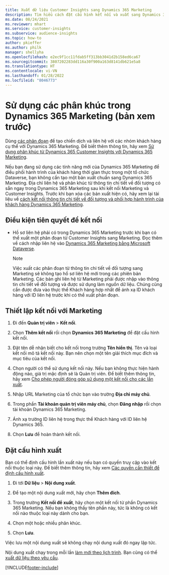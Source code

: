 ```yaml
---
title: Xuất dữ liệu Customer Insights sang Dynamics 365 Marketing
description: Tìm hiểu cách đặt cấu hình kết nối và xuất sang Dynamics 365 Marketing.
ms.date: 08/24/2021
ms.reviewer: mhart
ms.service: customer-insights
ms.subservice: audience-insights
ms.topic: how-to
author: pkieffer
ms.author: philk
manager: shellyha
ms.openlocfilehash: e2ec9f1cc11fdab5ff313bb3041d2b158ed6ca67
ms.sourcegitcommit: 3807202283dd116a30f900a163d8141db621e5a8
ms.translationtype: HT
ms.contentlocale: vi-VN
ms.lasthandoff: 01/28/2022
ms.locfileid: "8046773"
---
```

# <a name="use-segments-in-dynamics-365-marketing-preview"></a>Sử dụng các phân khúc trong Dynamics 365 Marketing (bản xem trước)



Dùng [các phân đoạn](segments.md) để tạo chiến dịch và liên hệ với các nhóm khách hàng cụ thể với Dynamics 365 Marketing. Để biết thêm thông tin, hãy xem [Sử dụng phân khúc từ Dynamics 365 Customer Insights với Dynamics 365 Marketing](/dynamics365/marketing/customer-insights-segments).

Nếu bạn đang sử dụng các tính năng mới của Dynamics 365 Marketing để điều phối hành trình của khách hàng thời gian thực trong một tổ chức Dataverse, bạn không cần tạo một bản xuất chuẩn sang Dynamics 365 Marketing. Địa chỉ liên hệ và phân khúc từ thông tin chi tiết về đối tượng có sẵn ngay trong Dynamics 365 Marketing sau khi kết nối Marketing và Customer Insights. Trước khi bạn xóa các bản xuất hiện có, hãy xem lại tài liệu về [cách kết nối thông tin chi tiết về đối tượng và phối hợp hành trình của khách hàng Dynamics 365 Marketing](/dynamics365/marketing/real-time-marketing-ci-profile).

## <a name="prerequisite-for-a-connection"></a>Điều kiện tiên quyết để kết nối

- Hồ sơ liên hệ phải có trong Dynamics 365 Marketing trước khi bạn có thể xuất một phân đoạn từ Customer Insights sang Marketing. Đọc thêm về cách nhập liên hệ vào [Dynamics 365 Marketing bằng Microsoft Dataverse](connect-power-query.md).

  > [!NOTE]
  > Việc xuất các phân đoạn từ thông tin chi tiết về đối tượng sang Marketing sẽ không tạo hồ sơ liên hệ mới trong các phiên bản Marketing. Các bản ghi liên hệ từ Marketing phải được nhập vào thông tin chi tiết về đối tượng và được sử dụng làm nguồn dữ liệu. Chúng cũng cần được đưa vào thực thể Khách hàng hợp nhất để ánh xạ ID khách hàng với ID liên hệ trước khi có thể xuất phân đoạn.

## <a name="set-up-connection-to-marketing"></a>Thiết lập kết nối với Marketing

1. Đi đến **Quản trị viên** > **Kết nối**.

1. Chọn **Thêm kết nối** rồi chọn **Dynamics 365 Marketing** để đặt cấu hình kết nối.

1. Đặt tên dễ nhận biết cho kết nối trong trường **Tên hiển thị**. Tên và loại kết nối mô tả kết nối này. Bạn nên chọn một tên giải thích mục đích và mục tiêu của kết nối.

1. Chọn người có thể sử dụng kết nối này. Nếu bạn không thực hiện hành động nào, giá trị mặc định sẽ là Quản trị viên. Để biết thêm thông tin, hãy xem [Cho phép người đóng góp sử dụng một kết nối cho các lần xuất](connections.md#allow-contributors-to-use-a-connection-for-exports).

1. Nhập URL Marketing của tổ chức bạn vào trường **Địa chỉ máy chủ**.

1. Trong phần **Tài khoản quản trị viên máy chủ**, chọn **Đăng nhập** rồi chọn tài khoản Dynamics 365 Marketing.

1. Ánh xạ trường ID liên hệ trong thực thể Khách hàng với ID liên hệ Dynamics 365.

1. Chọn **Lưu** để hoàn thành kết nối. 

## <a name="configure-an-export"></a>Đặt cấu hình xuất

Bạn có thể định cấu hình lần xuất này nếu bạn có quyền truy cập vào kết nối thuộc loại này. Để biết thêm thông tin, hãy xem [Các quyền cần thiết để định cấu hình xuất](export-destinations.md#set-up-a-new-export).

1. Đi tới **Dữ liệu** > **Nội dung xuất**.

1. Để tạo một nội dung xuất mới, hãy chọn **Thêm đích**.

1. Trong trường **Kết nối để xuất**, hãy chọn một kết nối từ phần Dynamics 365 Marketing. Nếu bạn không thấy tên phần này, tức là không có kết nối nào thuộc loại này dành cho bạn.

1. Chọn một hoặc nhiều phân khúc.

1. Chọn **Lưu**.

Việc lưu một nội dung xuất sẽ không chạy nội dung xuất đó ngay lập tức.

Nội dung xuất chạy trong mỗi lần [làm mới theo lịch trình](system.md#schedule-tab). Bạn cũng có thể [xuất dữ liệu theo yêu cầu](export-destinations.md#run-exports-on-demand). 

[!INCLUDE[footer-include](../includes/footer-banner.md)]
